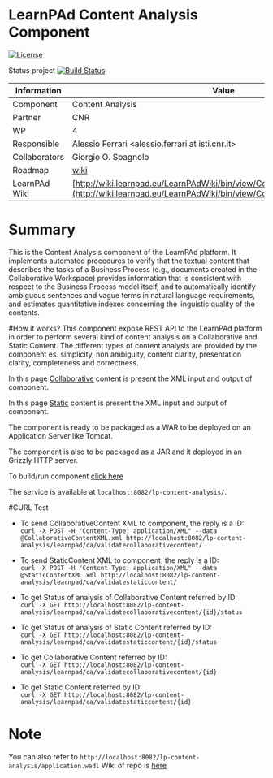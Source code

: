 LearnPAd Content Analysis Component
==================
[![License](https://img.shields.io/badge/License-GPL-blue.svg)](https://github.com/ISTI-FMT-LearnPAd/ContentAnalysisComponent/blob/master/LICENSE) 



Status project [![Build Status](https://travis-ci.org/ISTI-FMT-LearnPAd/ContentAnalysisComponent.svg?branch=develop)](https://travis-ci.org/ISTI-FMT-LearnPAd/ContentAnalysisComponent)

Information   | Value
------------- | --------
Component     | Content Analysis
Partner       | CNR
WP            | 4
Responsible   | Alessio Ferrari <alessio.ferrari at isti.cnr.it>
Collaborators | Giorgio O. Spagnolo <spagnolo at isti.cnr.it>
Roadmap       | [wiki](https://github.com/ISTI-FMT-LearnPAd/ContentAnalysisComponent/wiki)
LearnPAd Wiki | [http://wiki.learnpad.eu/LearnPAdWiki/bin/view/Component/Content+Analysis](http://wiki.learnpad.eu/LearnPAdWiki/bin/view/Component/Content+Analysis)

# Summary
This is the Content Analysis component of the LearnPAd platform. It implements automated procedures to verify that the textual content that describes the tasks of a
Business Process (e.g., documents created in the Collaborative Workspace) provides information
that is consistent with respect to the Business Process model itself, and to automatically identify
ambiguous sentences and vague terms in natural language requirements, and estimates quantitative
indexes concerning the linguistic quality of the contents. 

#How it works?
This component expose REST API to the LearnPAd platform 
in order to perform several kind of content analysis on a Collaborative and Static Content. 
The different types of content analysis are provided by the component es. simplicity, non ambiguity, content clarity, presentation clarity, completeness and correctness.

In this page [Collaborative](http://wiki.learnpad.eu/LearnPAdWiki/bin/view/Component/Collaborative+Content+Analysis) content is present the XML input and output of component.

In this page [Static](http://wiki.learnpad.eu/LearnPAdWiki/bin/view/Component/Static+Content+Analysis) content is present the XML input and output of component.

The component is ready to be packaged as a WAR to be deployed on an Application Server like Tomcat.

The component is also to be packaged as a JAR and it deployed in an Grizzly HTTP server.

To build/run component [click here](https://github.com/ISTI-FMT-LearnPAd/ContentAnalysisComponent/wiki/Build-Run-Component)

The service is available at `localhost:8082/lp-content-analysis/`.



#CURL Test
 * To send CollaborativeContent XML to component, the reply is a ID:  
`curl -X POST -H "Content-Type: application/XML" --data @CollaborativeContentXML.xml http://localhost:8082/lp-content-analysis/learnpad/ca/validatecollaborativecontent/`

* To send StaticContent XML to component, the reply is a ID:  
`curl -X POST -H "Content-Type: application/XML" --data @StaticContentXML.xml http://localhost:8082/lp-content-analysis/learnpad/ca/validatestaticcontent/`

* To get Status of analysis of Collaborative Content referred by ID:  
`curl -X GET http://localhost:8082/lp-content-analysis/learnpad/ca/validatecollaborativecontent/{id}/status`

* To get Status of analysis of Static Content referred by ID:  
`curl -X GET http://localhost:8082/lp-content-analysis/learnpad/ca/validatestaticcontent/{id}/status`

* To get Collaborative Content referred by ID:  
`curl -X GET http://localhost:8082/lp-content-analysis/learnpad/ca/validatecollaborativecontent/{id}`
* To get Static Content referred by ID:  
`curl -X GET http://localhost:8082/lp-content-analysis/learnpad/ca/validatestaticcontent/{id}`


# Note
You can also refer to 
`http://localhost:8082/lp-content-analysis/application.wadl`
Wiki of repo is [here](https://github.com/ISTI-FMT-LearnPAd/ContentAnalysisComponent/wiki)


